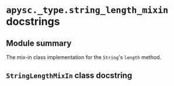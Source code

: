 # `apysc._type.string_length_mixin` docstrings

## Module summary

The mix-in class implementation for the `String`'s `length` method.

## `StringLengthMixIn` class docstring